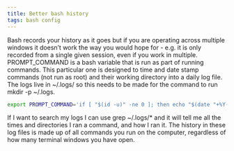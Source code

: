 ```yaml
---
title: Better bash history
tags: bash config
---
```



Bash records your history as it goes but if you are operating across multiple windows it doesn’t work the way you would hope for - e.g. it is only recorded from a single given session, even if you work in multiple. PROMPT_COMMAND is a bash variable that is run as part of running commands. This particular one is designed to time and date stamp commands (not run as root) and their working directory into a daily log file. The logs live in ~/.logs/ so this needs to be made for the command to run mkdir -p ~/.logs.

```bash {filename=".bashrc"}
export PROMPT_COMMAND='if [ "$(id -u)" -ne 0 ]; then echo "$(date "+%Y-%m-%d.%H:%M:%S") $(pwd) $(history 1)" >> ~/.logs/bash-history-$(date "+%Y-%m-%d").log; fi'
```

If I want to search my logs I can use grep <command> ~/.logs/* and it will tell me all the times and directories I ran a command, and how I ran it. The history in these log files is made up of all commands you run on the computer, regardless of how many terminal windows you have open.
